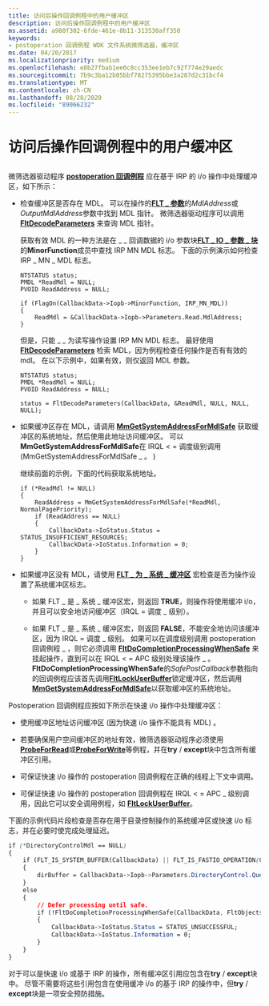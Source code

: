 ```yaml
---
title: 访问后操作回调例程中的用户缓冲区
description: 访问后操作回调例程中的用户缓冲区
ms.assetid: a980f302-6fde-461e-8b11-313530aff350
keywords:
- postoperation 回调例程 WDK 文件系统微筛选器，缓冲区
ms.date: 04/20/2017
ms.localizationpriority: medium
ms.openlocfilehash: e8b27fbab1ee0c8cc353ee1eb7c92f774e29aedc
ms.sourcegitcommit: 7b9c3ba12b05bbf78275395bbe3a287d2c31bcf4
ms.translationtype: MT
ms.contentlocale: zh-CN
ms.lasthandoff: 08/28/2020
ms.locfileid: "89066232"
---
```

# <a name="accessing-user-buffers-in-a-postoperation-callback-routine"></a>访问后操作回调例程中的用户缓冲区


## <span id="ddk_accessing_user_buffers_in_a_postoperation_callback_routine_if"></span><span id="DDK_ACCESSING_USER_BUFFERS_IN_A_POSTOPERATION_CALLBACK_ROUTINE_IF"></span>


微筛选器驱动程序 [**postoperation 回调例程**](/windows-hardware/drivers/ddi/fltkernel/nc-fltkernel-pflt_post_operation_callback) 应在基于 IRP 的 i/o 操作中处理缓冲区，如下所示：

-   检查缓冲区是否存在 MDL。 可以在操作的[**FLT \_ 参数**](/windows-hardware/drivers/ddi/fltkernel/ns-fltkernel-_flt_parameters)的*MdlAddress*或*OutputMdlAddress*参数中找到 MDL 指针。 微筛选器驱动程序可以调用 [**FltDecodeParameters**](/windows-hardware/drivers/ddi/fltkernel/nf-fltkernel-fltdecodeparameters) 来查询 MDL 指针。

    获取有效 MDL 的一种方法是在 \_ \_ 回调数据的 i/o 参数块[**FLT \_ IO \_ 参数 \_ 块**](/windows-hardware/drivers/ddi/fltkernel/ns-fltkernel-_flt_io_parameter_block)的**MinorFunction**成员中查找 IRP MN MDL 标志。 下面的示例演示如何检查 IRP \_ MN \_ MDL 标志。

    ```ManagedCPlusPlus
    NTSTATUS status;
    PMDL *ReadMdl = NULL;
    PVOID ReadAddress = NULL;

    if (FlagOn(CallbackData->Iopb->MinorFunction, IRP_MN_MDL))
    {
        ReadMdl = &CallbackData->Iopb->Parameters.Read.MdlAddress;
    }
    ```

    但是，只能 \_ \_ 为读写操作设置 IRP MN MDL 标志。 最好使用 [**FltDecodeParameters**](/windows-hardware/drivers/ddi/fltkernel/nf-fltkernel-fltdecodeparameters) 检索 MDL，因为例程检查任何操作是否有有效的 mdl。 在以下示例中，如果有效，则仅返回 MDL 参数。

    ```ManagedCPlusPlus
    NTSTATUS status;
    PMDL *ReadMdl = NULL;
    PVOID ReadAddress = NULL;

    status = FltDecodeParameters(CallbackData, &ReadMdl, NULL, NULL, NULL);
    ```

-   如果缓冲区存在 MDL，请调用 [**MmGetSystemAddressForMdlSafe**](../kernel/mm-bad-pointer.md) 获取缓冲区的系统地址，然后使用此地址访问缓冲区。 可以**MmGetSystemAddressForMdlSafe**在 IRQL &lt; = 调度级别调用 (MmGetSystemAddressForMdlSafe \_ 。 ) 

    继续前面的示例，下面的代码获取系统地址。

    ```ManagedCPlusPlus
    if (*ReadMdl != NULL)
    {
        ReadAddress = MmGetSystemAddressForMdlSafe(*ReadMdl, NormalPagePriority);
        if (ReadAddress == NULL)
        {
            CallbackData->IoStatus.Status = STATUS_INSUFFICIENT_RESOURCES;
            CallbackData->IoStatus.Information = 0;
        }
    }
    ```

-   如果缓冲区没有 MDL，请使用 [**FLT \_ 为 \_ 系统 \_ 缓冲区**](/previous-versions/ff544663(v=vs.85)) 宏检查是否为操作设置了系统缓冲区标志。

    -   如果 FLT \_ 是 \_ 系统 \_ 缓冲区宏，则返回 **TRUE**，则操作将使用缓冲 i/o，并且可以安全地访问缓冲区（IRQL = 调度 \_ 级别）。

    -   如果 FLT \_ 是 \_ 系统 \_ 缓冲区宏，则返回 **FALSE**，不能安全地访问该缓冲区，因为 IRQL = 调度 \_ 级别。 如果可以在调度级别调用 postoperation 回调例程 \_ ，则它必须调用 [**FltDoCompletionProcessingWhenSafe**](/windows-hardware/drivers/ddi/fltkernel/nf-fltkernel-fltdocompletionprocessingwhensafe) 来挂起操作，直到可以在 IRQL &lt; = APC 级别处理该操作 \_ 。 **FltDoCompletionProcessingWhenSafe**的*SafePostCallback*参数指向的回调例程应该首先调用[**FltLockUserBuffer**](/windows-hardware/drivers/ddi/fltkernel/nf-fltkernel-fltlockuserbuffer)锁定缓冲区，然后调用[**MmGetSystemAddressForMdlSafe**](../kernel/mm-bad-pointer.md)以获取缓冲区的系统地址。

Postoperation 回调例程应按如下所示在快速 i/o 操作中处理缓冲区：

-   使用缓冲区地址访问缓冲区 (因为快速 i/o 操作不能具有 MDL) 。

-   若要确保用户空间缓冲区的地址有效，微筛选器驱动程序必须使用[**ProbeForRead**](/windows-hardware/drivers/ddi/wdm/nf-wdm-probeforread)或[**ProbeForWrite**](/windows-hardware/drivers/ddi/wdm/nf-wdm-probeforwrite)等例程，并在**try** / **except**块中包含所有缓冲区引用。

-   可保证快速 i/o 操作的 postoperation 回调例程在正确的线程上下文中调用。

-   可保证快速 i/o 操作的 postoperation 回调例程在 IRQL &lt; = APC \_ 级别调用，因此它可以安全调用例程，如 [**FltLockUserBuffer**](/windows-hardware/drivers/ddi/fltkernel/nf-fltkernel-fltlockuserbuffer)。

下面的示例代码片段检查是否存在用于目录控制操作的系统缓冲区或快速 i/o 标志，并在必要时使完成处理延迟。

```CSS
if (*DirectoryControlMdl == NULL)
{
    if (FLT_IS_SYSTEM_BUFFER(CallbackData) || FLT_IS_FASTIO_OPERATION(CallbackData))
    {
        dirBuffer = CallbackData->Iopb->Parameters.DirectoryControl.QueryDirectory.DirectoryBuffer;
    }
    else
    {
        // Defer processing until safe.
        if (!FltDoCompletionProcessingWhenSafe(CallbackData, FltObjects, CompletionContext, Flags, ProcessPostDirCtrlWhenSafe, &retValue))
        {
            CallbackData->IoStatus.Status = STATUS_UNSUCCESSFUL;
            CallbackData->IoStatus.Information = 0;
        }
    }
}
```

对于可以是快速 i/o 或基于 IRP 的操作，所有缓冲区引用应包含在**try** / **except**块中。 尽管不需要将这些引用包含在使用缓冲 i/o 的基于 IRP 的操作中，但**try** / **except**块是一项安全预防措施。

 

